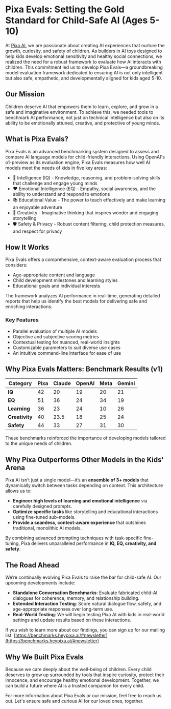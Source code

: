 # Pixa Evals: Setting the Gold Standard for Child-Safe AI (Ages 5-10)

At [Pixa AI](https://heypixa.ai), we are passionate about creating AI experiences that nurture the growth, curiosity, and safety of children. As builders in AI toys designed to help kids develop emotional sensitivity and healthy social connections, we realized the need for a robust framework to evaluate how AI interacts with children. This commitment led us to develop Pixa Evals—a groundbreaking model evaluation framework dedicated to ensuring AI is not only intelligent but also safe, empathetic, and developmentally aligned for kids aged 5-10.

## Our Mission

Children deserve AI that empowers them to learn, explore, and grow in a safe and imaginative environment. To achieve this, we needed tools to benchmark AI performance, not just on technical intelligence but also on its ability to be emotionally attuned, creative, and protective of young minds.

## What is Pixa Evals?

Pixa Evals is an advanced benchmarking system designed to assess and compare AI language models for child-friendly interactions. Using OpenAI's o1-preview as its evaluation engine, Pixa Evals measures how well AI models meet the needs of kids in five key areas:

- 🧠 Intelligence (IQ) - Knowledge, reasoning, and problem-solving skills that challenge and engage young minds
- ❤️ Emotional Intelligence (EQ) - Empathy, social awareness, and the ability to understand and respond to emotions
- 📚 Educational Value - The power to teach effectively and make learning an enjoyable adventure
- 🎨 Creativity - Imaginative thinking that inspires wonder and engaging storytelling
- 🛡️ Safety & Privacy - Robust content filtering, child protection measures, and respect for privacy

## How It Works

Pixa Evals offers a comprehensive, context-aware evaluation process that considers:
- Age-appropriate content and language
- Child development milestones and learning styles
- Educational goals and individual interests

The framework analyzes AI performance in real-time, generating detailed reports that help us identify the best models for delivering safe and enriching interactions.

### Key Features
- Parallel evaluation of multiple AI models
- Objective and subjective scoring metrics  
- Contextual testing for nuanced, real-world insights
- Customizable parameters to suit diverse use cases
- An intuitive command-line interface for ease of use

## Why Pixa Evals Matters: Benchmark Results (v1)

| **Category** | **Pixa** | **Claude** | **OpenAI** | **Meta** | **Gemini** |
|--------------|----------|------------|------------|----------|------------|
| **IQ**       | 42       | 20         | 19         | 20       | 21         |
| **EQ**       | 51       | 36         | 24         | 34       | 19         |
| **Learning** | 36       | 23         | 24         | 10       | 26         |
| **Creativity** | 40      | 23.5       | 18         | 25       | 24         |
| **Safety**   | 44       | 33         | 27         | 31       | 30         |

These benchmarks reinforced the importance of developing models tailored to the unique needs of children.

## Why Pixa Outperforms Other Models in the Kids' Arena  

Pixa AI isn’t just a single model—it’s an **ensemble of 3+ models** that dynamically switch between tasks depending on context. This architecture allows us to:  

- **Engineer high levels of learning and emotional intelligence** via carefully designed prompts.  
- **Optimize specific tasks** like storytelling and educational interactions using fine-tuned sub-models.  
- **Provide a seamless, context-aware experience** that outshines traditional, monolithic AI models.  

By combining advanced prompting techniques with task-specific fine-tuning, Pixa delivers unparalleled performance in **IQ, EQ, creativity, and safety**.

## The Road Ahead  

We’re continually evolving Pixa Evals to raise the bar for child-safe AI. Our upcoming developments include:  

- **Standalone Conversation Benchmarks**: Evaluate fabricated child-AI dialogues for coherence, memory, and relationship building.  
- **Extended Interaction Testing**: Score natural dialogue flow, safety, and age-appropriate responses over long-term use.  
- **Real-World Testing**: We will begin testing Pixa AI with kids in real-world settings and update results based on these interactions.  

If you wish to learn more about our findings, you can sign up for our mailing list: [https://benchmarks.heypixa.ai/#newsletter](https://benchmarks.heypixa.ai/#newsletter)  

## Why We Built Pixa Evals

Because we care deeply about the well-being of children. Every child deserves to grow up surrounded by tools that inspire curiosity, protect their innocence, and encourage healthy emotional development. Together, we can build a future where AI is a trusted companion for every child.

For more information about Pixa Evals or our mission, feel free to reach us out. Let's ensure safe and curious AI for our loved ones, together.
